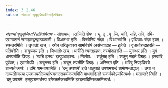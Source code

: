 ```yaml
---
index: 3.2.46
sutra: संज्ञायां भृतॄवृजिधारिसहितपिदमः

---
```

_संज्ञायां भृतॄवृजिधारिसहितपिदमः_ - संज्ञायाम् ।ख॑जिति शेषः । भृ, तृ , वृ ,जि, धारि, सहि, तपि, दमि- एषामष्टानं समाहारद्वन्द्वात्पञ्चमी । विआम्भर इति । विष्णोरियं संज्ञा । विआम्भरेति । पृथिव्याः संज्ञा इयम् । रथन्तरमिति । तृधातोः खच् । रथेन तरितृत्वस्य सामविशेषे असंभवादाह —  इहेति । वृधातोरुदाहरति —  पतिंवरेति । शत्रुञ्जय इति । जिधातोः खच् ।धारी॑ति ण्यन्तग्रहण, तस्योदाहरति —  युगन्धर इति । युगं धारयतीति विग्रहः । 'खचि ह्रस्वः' इत्युपधाह्रस्वः । णिलोपः । शत्रुंसह इति । शत्रून् सहते विग्रहः । ह्रस्वादि पूर्ववत् । एवमग्रेऽपि । शत्रुन्तप इति । शत्रून् तपतीति विग्रहः । अरिन्दम इति । अरिषु निग्रहविषये शाम्यतीत्यर्थः । दमिः शमनायामिति । 'दमु उपशमे' इति धातुपाठे उपशमशब्दे शमेण्र्यन्ताद्धञ् । तथा च दाम्यतीत्यस्य उपशमयतीत्यर्थाश्रयणात्सकर्मकत्वमिति माधवादिमते सकर्मकोऽयमित्यर्थः । मतान्तरे त्विति । 'दमु उपशमे' इत्युपशमार्थस्य दमेरकर्मकत्वमिति हरदत्तादिभिरुक्तमित्यर्थः ।